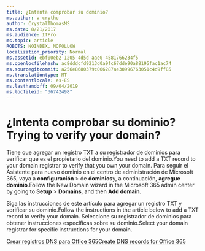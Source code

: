 ```yaml
---
title: ¿Intenta comprobar su dominio?
ms.author: v-crytho
author: CrystalThomasMS
ms.date: 8/21/2017
ms.audience: ITPro
ms.topic: article
ROBOTS: NOINDEX, NOFOLLOW
localization_priority: Normal
ms.assetid: ebf00eb2-1205-4d5d-aae0-4581766234f5
ms.openlocfilehash: ac8dddcfd9213d0a9fc67dde90a88195fac1ac74
ms.sourcegitcommit: a256e8680379c006287ae30996763051c4d9ff85
ms.translationtype: MT
ms.contentlocale: es-ES
ms.lasthandoff: 09/04/2019
ms.locfileid: "36742498"
---
```

# <a name="trying-to-verify-your-domain"></a><span data-ttu-id="06d0f-102">¿Intenta comprobar su dominio?</span><span class="sxs-lookup"><span data-stu-id="06d0f-102">Trying to verify your domain?</span></span>

<span data-ttu-id="06d0f-103">Tiene que agregar un registro TXT a su registrador de dominios para verificar que es el propietario del dominio.</span><span class="sxs-lookup"><span data-stu-id="06d0f-103">You need to add a TXT record to your domain registrar to verify that you own your domain.</span></span> <span data-ttu-id="06d0f-104">Para seguir el Asistente para nuevo dominio en el centro de administración de Microsoft 365, vaya a **configuración** \> de **dominios**y, a continuación, **agregue dominio**.</span><span class="sxs-lookup"><span data-stu-id="06d0f-104">Follow the New Domain wizard in the Microsoft 365 admin center by going to **Setup** \> **Domains**, and then **Add domain**.</span></span> 
  
<span data-ttu-id="06d0f-105">Siga las instrucciones de este artículo para agregar un registro TXT y verificar su dominio.</span><span class="sxs-lookup"><span data-stu-id="06d0f-105">Follow the instructions in the article below to add a TXT record to verify your domain.</span></span> <span data-ttu-id="06d0f-106">Seleccione su registrador de dominios para obtener instrucciones específicas sobre su dominio.</span><span class="sxs-lookup"><span data-stu-id="06d0f-106">Select your domain registrar for specific instructions for your domain.</span></span>
  
[<span data-ttu-id="06d0f-107">Crear registros DNS para Office 365</span><span class="sxs-lookup"><span data-stu-id="06d0f-107">Create DNS records for Office 365</span></span>](https://docs.microsoft.com/office365/admin/get-help-with-domains/create-dns-records-at-any-dns-hosting-provider)
  

